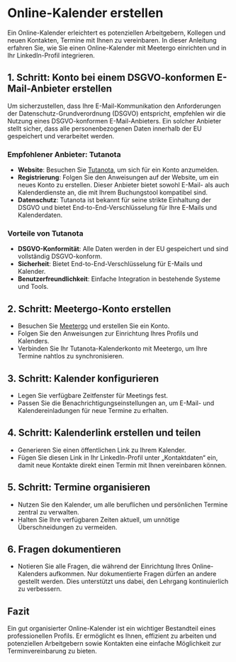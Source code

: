 # Online-Kalender erstellen

Ein Online-Kalender erleichtert es potenziellen Arbeitgebern, Kollegen und neuen Kontakten, Termine mit Ihnen zu vereinbaren. In dieser Anleitung erfahren Sie, wie Sie einen Online-Kalender mit Meetergo einrichten und in Ihr LinkedIn-Profil integrieren.

## 1. Schritt: Konto bei einem DSGVO-konformen E-Mail-Anbieter erstellen

Um sicherzustellen, dass Ihre E-Mail-Kommunikation den Anforderungen der Datenschutz-Grundverordnung (DSGVO) entspricht, empfehlen wir die Nutzung eines DSGVO-konformen E-Mail-Anbieters. Ein solcher Anbieter stellt sicher, dass alle personenbezogenen Daten innerhalb der EU gespeichert und verarbeitet werden.

### Empfohlener Anbieter: Tutanota

- **Website**: Besuchen Sie [Tutanota](https://tuta.com/de), um sich für ein Konto anzumelden.
- **Registrierung**: Folgen Sie den Anweisungen auf der Website, um ein neues Konto zu erstellen. Dieser Anbieter bietet sowohl E-Mail- als auch Kalenderdienste an, die mit Ihrem Buchungstool kompatibel sind.
- **Datenschutz**: Tutanota ist bekannt für seine strikte Einhaltung der DSGVO und bietet End-to-End-Verschlüsselung für Ihre E-Mails und Kalenderdaten.

### Vorteile von Tutanota

- **DSGVO-Konformität**: Alle Daten werden in der EU gespeichert und sind vollständig DSGVO-konform.
- **Sicherheit**: Bietet End-to-End-Verschlüsselung für E-Mails und Kalender.
- **Benutzerfreundlichkeit**: Einfache Integration in bestehende Systeme und Tools.

## 2. Schritt: Meetergo-Konto erstellen

- Besuchen Sie [Meetergo](https://meetergo.cello.so/uDm9fjP8hJ7) und erstellen Sie ein Konto.
- Folgen Sie den Anweisungen zur Einrichtung Ihres Profils und Kalenders.
- Verbinden Sie Ihr Tutanota-Kalenderkonto mit Meetergo, um Ihre Termine nahtlos zu synchronisieren.

## 3. Schritt: Kalender konfigurieren

- Legen Sie verfügbare Zeitfenster für Meetings fest.
- Passen Sie die Benachrichtigungseinstellungen an, um E-Mail- und Kalendereinladungen für neue Termine zu erhalten.

## 4. Schritt: Kalenderlink erstellen und teilen

- Generieren Sie einen öffentlichen Link zu Ihrem Kalender.
- Fügen Sie diesen Link in Ihr LinkedIn-Profil unter „Kontaktdaten“ ein, damit neue Kontakte direkt einen Termin mit Ihnen vereinbaren können.

## 5. Schritt: Termine organisieren

- Nutzen Sie den Kalender, um alle beruflichen und persönlichen Termine zentral zu verwalten.
- Halten Sie Ihre verfügbaren Zeiten aktuell, um unnötige Überschneidungen zu vermeiden.

## 6. Fragen dokumentieren

- Notieren Sie alle Fragen, die während der Einrichtung Ihres Online-Kalenders aufkommen. Nur dokumentierte Fragen dürfen an andere gestellt werden. Dies unterstützt uns dabei, den Lehrgang kontinuierlich zu verbessern.

## Fazit

Ein gut organisierter Online-Kalender ist ein wichtiger Bestandteil eines professionellen Profils. Er ermöglicht es Ihnen, effizient zu arbeiten und potenziellen Arbeitgebern sowie Kontakten eine einfache Möglichkeit zur Terminvereinbarung zu bieten.
